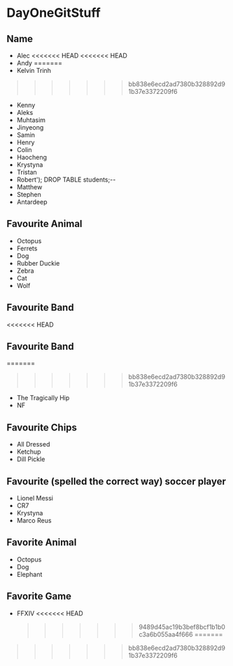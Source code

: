 # DayOneGitStuff

## Name

- Alec
<<<<<<< HEAD
  <<<<<<< HEAD
- Andy
=======
- Kelvin Trinh
>>>>>>> bb838e6ecd2ad7380b328892d91b37e3372209f6
- Kenny
- Aleks
- Muhtasim
- Jinyeong
- Samin
- Henry
- Colin
- Haocheng
- Krystyna
- Tristan
- Robert'); DROP TABLE students;--
- Matthew
- Stephen
- Antardeep

## Favourite Animal

- Octopus
- Ferrets
- Dog
- Rubber Duckie
- Zebra
- Cat
- Wolf

## Favourite Band

<<<<<<< HEAD
## Favourite Band

=======
>>>>>>> bb838e6ecd2ad7380b328892d91b37e3372209f6
- The Tragically Hip
- NF

## Favourite Chips

- All Dressed
- Ketchup
- Dill Pickle

## Favourite (spelled the correct way) soccer player

- Lionel Messi
- CR7
- Krystyna
- Marco Reus

## Favorite Animal

- Octopus
- Dog
- Elephant

## Favorite Game

- FFXIV
<<<<<<< HEAD
  > > > > > > > 9489d45ac19b3bef8bcf1b1b0c3a6b055aa4f666
=======
>>>>>>> bb838e6ecd2ad7380b328892d91b37e3372209f6
